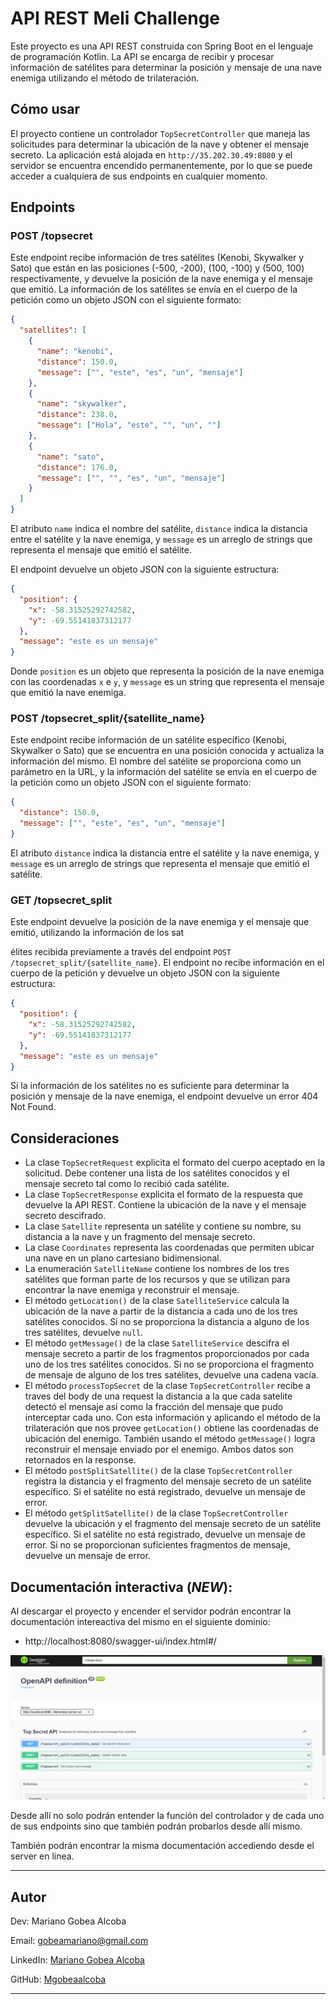 # API REST Meli Challenge

Este proyecto es una API REST construida con Spring Boot en el lenguaje de programación Kotlin. La API se encarga de recibir y procesar información de satélites para determinar la posición y mensaje de una nave enemiga utilizando el método de trilateración.

## Cómo usar

El proyecto contiene un controlador `TopSecretController` que maneja las solicitudes para determinar la ubicación de la nave y obtener el mensaje secreto. La aplicación está alojada en `http://35.202.30.49:8080` y el servidor se encuentra encendido permanentemente, por lo que se puede acceder a cualquiera de sus endpoints en cualquier momento.

## Endpoints

### POST /topsecret

Este endpoint recibe información de tres satélites (Kenobi, Skywalker y Sato) que están en las posiciones (-500, -200), (100, -100) y (500, 100) respectivamente, y devuelve la posición de la nave enemiga y el mensaje que emitió. La información de los satélites se envía en el cuerpo de la petición como un objeto JSON con el siguiente formato:

```json
{
  "satellites": [
    {
      "name": "kenobi",
      "distance": 150.0,
      "message": ["", "este", "es", "un", "mensaje"]
    },
    {
      "name": "skywalker",
      "distance": 238.0,
      "message": ["Hola", "este", "", "un", ""]
    },
    {
      "name": "sato",
      "distance": 176.0,
      "message": ["", "", "es", "un", "mensaje"]
    }
  ]
}
```

El atributo `name` indica el nombre del satélite, `distance` indica la distancia entre el satélite y la nave enemiga, y `message` es un arreglo de strings que representa el mensaje que emitió el satélite.

El endpoint devuelve un objeto JSON con la siguiente estructura:

```json
{
  "position": {
    "x": -58.31525292742582,
    "y": -69.55141837312177
  },
  "message": "este es un mensaje"
}
```

Donde `position` es un objeto que representa la posición de la nave enemiga con las coordenadas `x` e `y`, y `message` es un string que representa el mensaje que emitió la nave enemiga.

### POST /topsecret_split/{satellite_name}

Este endpoint recibe información de un satélite específico (Kenobi, Skywalker o Sato) que se encuentra en una posición conocida y actualiza la información del mismo. El nombre del satélite se proporciona como un parámetro en la URL, y la información del satélite se envía en el cuerpo de la petición como un objeto JSON con el siguiente formato:

```json
{
  "distance": 150.0,
  "message": ["", "este", "es", "un", "mensaje"]
}
```

El atributo `distance` indica la distancia entre el satélite y la nave enemiga, y `message` es un arreglo de strings que representa el mensaje que emitió el satélite.

### GET /topsecret_split

Este endpoint devuelve la posición de la nave enemiga y el mensaje que emitió, utilizando la información de los sat

élites recibida previamente a través del endpoint `POST /topsecret_split/{satellite_name}`. El endpoint no recibe información en el cuerpo de la petición y devuelve un objeto JSON con la siguiente estructura:

```json
{
  "position": {
    "x": -58.31525292742582,
    "y": -69.55141837312177
  },
  "message": "este es un mensaje"
}
```

Si la información de los satélites no es suficiente para determinar la posición y mensaje de la nave enemiga, el endpoint devuelve un error 404 Not Found.

## Consideraciones

- La clase `TopSecretRequest` explicita el formato del cuerpo aceptado en la solicitud. Debe contener una lista de los satélites conocidos y el mensaje secreto tal como lo recibió cada satélite.
- La clase `TopSecretResponse` explicita el formato de la respuesta que devuelve la API REST. Contiene la ubicación de la nave y el mensaje secreto descifrado.
- La clase `Satellite` representa un satélite y contiene su nombre, su distancia a la nave y un fragmento del mensaje secreto.
- La clase `Coordinates` representa las coordenadas que permiten ubicar una nave en un plano cartesiano bidimensional.
- La enumeración `SatelliteName` contiene los nombres de los tres satélites que forman parte de los recursos y que se utilizan para encontrar la nave enemiga y reconstruir el mensaje.
- El método `getLocation()` de la clase `SatelliteService` calcula la ubicación de la nave a partir de la distancia a cada uno de los tres satélites conocidos. Si no se proporciona la distancia a alguno de los tres satélites, devuelve `null`.
- El método `getMessage()` de la clase `SatelliteService` descifra el mensaje secreto a partir de los fragmentos proporcionados por cada uno de los tres satélites conocidos. Si no se proporciona el fragmento de mensaje de alguno de los tres satélites, devuelve una cadena vacía.
- El método `processTopSecret` de la clase `TopSecretController` recibe a traves del body de una request la distancia a la que cada satelite detectó el mensaje así como la fracción del mensaje que pudo interceptar cada uno. Con esta información y aplicando el método de la trilateración que nos provee `getLocation()` obtiene las coordenadas de ubicación del enemigo. También usando el método `getMessage()` logra reconstruir el mensaje enviado por el enemigo. Ambos datos son retornados en la response.
- El método `postSplitSatellite()` de la clase `TopSecretController` registra la distancia y el fragmento del mensaje secreto de un satélite específico. Si el satélite no está registrado, devuelve un mensaje de error.
- El método `getSplitSatellite()` de la clase `TopSecretController` devuelve la ubicación y el fragmento del mensaje secreto de un satélite específico. Si el satélite no está registrado, devuelve un mensaje de error. Si no se proporcionan suficientes fragmentos de mensaje, devuelve un mensaje de error.

## Documentación interactiva (***NEW***):

Al descargar el proyecto y encender el servidor podrán encontrar la documentación intereactiva del mismo en el siguiente dominio: 

- http://localhost:8080/swagger-ui/index.html#/

<img src="./images/interactive_documentation_open_api.png">

Desde allí no solo podrán entender la función del controlador y de cada uno de sus endpoints sino que también podrán probarlos desde allí mismo. 

También podrán encontrar la misma documentación accediendo desde el server en linea.

-----------

## Autor

Dev: Mariano Gobea Alcoba

Email: gobeamariano@gmail.com

LinkedIn: [Mariano Gobea Alcoba](https://www.linkedin.com/in/mariano-gobea-alcoba)

GitHub: [Mgobeaalcoba](https://github.com/Mgobeaalcoba)

-----

